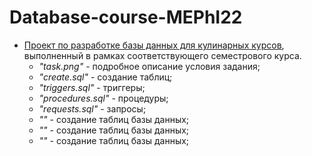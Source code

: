 # Database-course-MEPhI22
- [Проект по разработке базы данных для кулинарных курсов](https://github.com/otvernites/Database-course-MEPhI22/tree/main/Main%20task), выполненный в рамках соответствующего семестрового курса. </br>
  + *"task.png"* - подробное описание условия задания;
  + *"create.sql"* - создание таблиц;
  + *"triggers.sql"* - триггеры;
  + *"procedures.sql"* - процедуры;
  + *"requests.sql"* - запросы;
  + *""* - создание таблиц базы данных;
  + *""* - создание таблиц базы данных;
  + *""* - создание таблиц базы данных;
